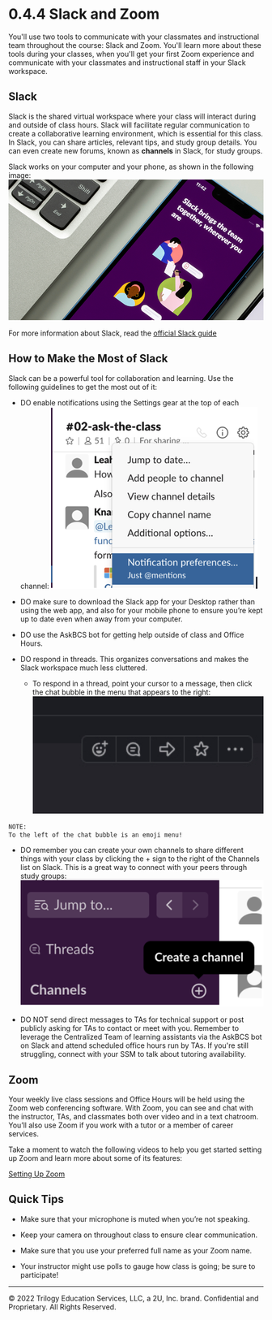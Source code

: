 # 0.4.4 Slack and Zoom
You'll use two tools to communicate with your classmates and instructional team throughout the course: Slack and Zoom. You'll learn more about these tools during your classes, when you'll get your first Zoom experience and communicate with your classmates and instructional staff in your Slack workspace.

## Slack
Slack is the shared virtual workspace where your class will interact during and outside of class hours. Slack will facilitate regular communication to create a collaborative learning environment, which is essential for this class. In Slack, you can share articles, relevant tips, and study group details. You can even create new forums, known as **channels** in Slack, for study groups.

Slack works on your computer and your phone, as shown in the following image:
![](../images/1600-slack.png)

For more information about Slack, read the [official Slack guide](https://slack.com/help/categories/360000049043)

## How to Make the Most of Slack
Slack can be a powerful tool for collaboration and learning. Use the following guidelines to get the most out of it:

* DO enable notifications using the Settings gear at the top of each channel:
![](../images/1700-slack-notifications.png)

* DO make sure to download the Slack app for your Desktop rather than using the web app, and also for your mobile phone to ensure you’re kept up to date even when away from your computer.

* DO use the AskBCS bot for getting help outside of class and Office Hours.

* DO respond in threads. This organizes conversations and makes the Slack workspace much less cluttered.
    * To respond in a thread, point your cursor to a message, then click the chat bubble in the menu that appears to the right:
    ![](../images/1800-slack-thread.png)

```
NOTE:
To the left of the chat bubble is an emoji menu!
```

* DO remember you can create your own channels to share different things with your class by clicking the + sign to the right of the Channels list on Slack. This is a great way to connect with your peers through study groups:
![](../images/1900-slack-create-channel.png)

* DO NOT send direct messages to TAs for technical support or post publicly asking for TAs to contact or meet with you. Remember to leverage the Centralized Team of learning assistants via the AskBCS bot on Slack and attend scheduled office hours run by TAs. If you're still struggling, connect with your SSM to talk about tutoring availability.

## Zoom
Your weekly live class sessions and Office Hours will be held using the Zoom web conferencing software. With Zoom, you can see and chat with the instructor, TAs, and classmates both over video and in a text chatroom. You’ll also use Zoom if you work with a tutor or a member of career services.

Take a moment to watch the following videos to help you get started setting up Zoom and learn more about some of its features: 

[Setting Up Zoom](https://www.youtube.com/watch?v=x6bIVS6IV18)

## Quick Tips
* Make sure that your microphone is muted when you’re not speaking.

* Keep your camera on throughout class to ensure clear communication.

* Make sure that you use your preferred full name as your Zoom name.

* Your instructor might use polls to gauge how class is going; be sure to participate!

---
© 2022 Trilogy Education Services, LLC, a 2U, Inc. brand. Confidential and Proprietary. All Rights Reserved.
